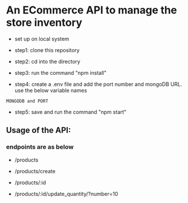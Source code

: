 # An ECommerce API to manage the store inventory

- set up on local system

- step1: clone this repository

- step2: cd into the directory

- step3: run the command "npm install"

- step4: create a .env file and add the port number and mongoDB URL. use the below variable names
```
MONGODB and PORT
```
- step5: save and run the command "npm start"


## Usage of the API:

### endpoints are as below

- /products

- /products/create

- /products/:id

- /products/:id/update_quantity/?number=10
